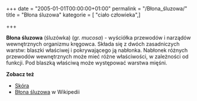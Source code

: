 +++
date = "2005-01-01T00:00:00+01:00"
permalink = "/Błona_śluzowa/"
title = "Błona śluzowa"
kategorie = [ "ciało człowieka",]

+++

**Błona śluzowa** (śluzówka) (gr. *mucosa*) - wyściółka przewodów i narządów wewnętrznych organizmu kręgowca. Składa się z dwóch zasadniczych warstw: blaszki właściwej i pokrywającego ją nabłonka. Nabłonek różnych przewodów wewnętrznych może mieć różne właściwości, w zależności od funkcji. Pod blaszką właściwą może występować warstwa mięśni.

**Zobacz też**

-   [Skóra](/atopedia/Skóra "wikilink")
-   [Błona śluzowa](/atopedia/wikipedia:Błona_śluzowa "wikilink") w Wikipedii

